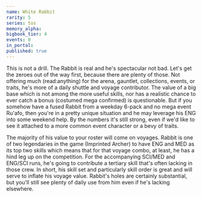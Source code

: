 ```yaml
---
name: White Rabbit
rarity: 5
series: tos
memory_alpha:
bigbook_tier: 4
events: 0
in_portal:
published: true
---
```


This is not a drill. The Rabbit is real and he's spectacular not bad. Let's get the zeroes out of the way first, because there are plenty of those. Not offering much (read:anything) for the arena, gauntlet, collections, events, or traits, he's more of a daily shuttle and voyage contributor. The value of a big base which is not among the more useful skills, nor has a realistic chance to ever catch a bonus (costumed mega confirmed) is questionable. But if you somehow have a fused Rabbit from a weekday 6-pack and no mega event Ru'afo, then you're in a pretty unique situation and he may leverage his ENG into some weekend help. By the numbers it's still strong, even if we'd like to see it attached to a more common event character or a bevy of traits.

The majority of his value to your roster will come on voyages. Rabbit is one of two legendaries in the game (Imprinted Archer) to have ENG and MED as its top two skills which means that for that voyage combo, at least, he has a hind leg up on the competition. For the accompanying SCI/MED and ENG/SCI runs, he's going to contribute a tertiary skill that's often lacking in those crew. In short, his skill set and particularly skill order is great and will serve to inflate his voyage value. Rabbit's holes are certainly substantial, but you'll still see plenty of daily use from him even if he's lacking elsewhere.
